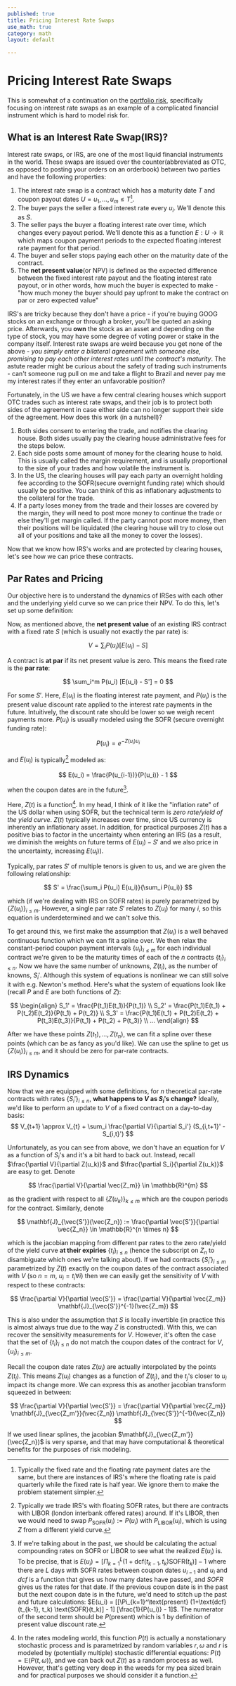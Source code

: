 ```yaml
---
published: true
title: Pricing Interest Rate Swaps
use_math: true
category: math
layout: default

---
```


# Pricing Interest Rate Swaps

This is somewhat of a continuation on the [portfolio risk](https://oneraynyday.github.io/math/2022/04/26/Portfolio-Risk-Pt2/), specifically focusing on interest rate swaps as an example of a complicated financial instrument which is hard to model risk for.

## What is an Interest Rate Swap(IRS)?

Interest rate swaps, or IRS, are one of the most liquid financial instruments in the world. These swaps are issued over the counter(abbreviated as OTC, as opposed to posting your orders on an orderbook) between two parties and have the following properties:

1.  The interest rate swap is a contract which has a maturity date $T$ and coupon payout dates $U = u_1,...,u_m \leq T$[^0].
2.  The buyer pays the seller a fixed interest rate every $u_i$. We'll denote this as $S$.
3.  The seller pays the buyer a floating interest rate over time, which changes every payout period. We'll denote this as a function $E: U \to \mathbb{R}$ which maps coupon payment periods to the expected floating interest rate payment for that period.
4.  The buyer and seller stops paying each other on the maturity date of the contract.
5.  The **net present value**(or NPV) is defined as the expected difference between the fixed interest rate payout and the floating interest rate payout, or in other words, how much the buyer is expected to make - "how much money the buyer should pay upfront to make the contract on par or zero expected value"

IRS's are tricky because they don't have a price - if you're buying GOOG stocks on an exchange or through a broker, you'll be quoted an asking price. Afterwards, you **own** the stock as an asset and depending on the type of stock, you may have some degree of voting power or stake in the company itself. Interest rate swaps are weird because you get none of the above - *you simply enter a bilateral agreement with someone else, promising to pay each other interest rates until the contract's maturity*. The astute reader might be curious about the safety of trading such instruments - can't someone rug pull on me and take a flight to Brazil and never pay me my interest rates if they enter an unfavorable position?

Fortunately, in the US we have a few central clearing houses which support OTC trades such as interest rate swaps, and their job is to protect both sides of the agreement in case either side can no longer support their side of the agreement. How does this work (in a nutshell)?

1. Both sides consent to entering the trade, and notifies the clearing house. Both sides usually pay the clearing house administrative fees for the steps below.
2. Each side posts some amount of money for the clearing house to hold. This is usually called the margin requirement, and is usually proportional to the size of your trades and how volatile the instrument is.
3. In the US, the clearing houses will pay each party an overnight holding fee according to the SOFR(secure overnight funding rate) which should usually be positive. You can think of this as inflationary adjustments to the collateral for the trade.
4. If a party loses money from the trade and their losses are covered by the margin, they will need to post more money to continue the trade or else they'll get margin called. If the party cannot post more money, then their positions will be liquidated (the clearing house will try to close out all of your positions and take all the money to cover the losses).

Now that we know how IRS's works and are protected by clearing houses, let's see how we can price these contracts.

## Par Rates and Pricing

Our objective here is to understand the dynamics of IRSes with each other and the underlying yield curve so we can price their NPV. To do this, let's set up some definition:

Now, as mentioned above, the **net present value** of an existing IRS contract with a fixed rate $S$ (which is usually not exactly the par rate) is:

$$
V = \sum_i P(u_i) [E(u_i) - S]
$$

A contract is **at par** if its net present value is zero. This means the fixed rate is the **par rate**:

$$
\sum_i^m P(u_i) [E(u_i) - S'] = 0
$$

For some $S'$. Here, $E(u_i)$ is the floating interest rate payment, and $P(u_i)$ is the present value discount rate applied to the interest rate payments in the future. Intuitively, the discount rate should be lower so we weigh recent payments more. $P(u_i)$ is usually modeled using the SOFR (secure overnight funding rate):

$$
P(u_i) = e^{-Z(u_i) u_i}
$$

and $E(u_i)$ is typically[^1] modeled as:

$$
E(u_i) = \frac{P(u_{i-1})}{P(u_i)} - 1
$$

when the coupon dates are in the future[^2].

Here, $Z(t)$ is a function[^3]. In my head, I think of it like the "inflation rate" of the US dollar when using SOFR, but the technical term is _zero rate/yield of the yield curve_. $Z(t)$ typically increases over time, since US currency is inherently an inflationary asset. In addition, for practical purposes $Z(t)$ has a positive bias to factor in the uncertainty when entering an IRS (as a result, we diminish the weights on future terms of $E(u_i) - S'$ and we also price in the uncertainty, increasing $E(u_i)$).

Typically, par rates $S'$ of multiple tenors is given to us, and we are given the following relationship:

$$
S' = \frac{\sum_i P(u_i) E(u_i)}{\sum_i P(u_i)}
$$

which (if we're dealing with IRS on SOFR rates) is purely parametrized by $\{Z(u_i)\}_{i\leq m}$. However, a single par rate $S'$ relates to $Z(u_i)$ for many $i$, so this equation is underdetermined and we can't solve this.

To get around this, we first make the assumption that $Z(u_i)$ is a well behaved continuous function which we can fit a spline over. We then relax the constant-period coupon payment intervals $\{u_i\}_{i \leq m}$ for each individual contract we're given to be the maturity times of each of the $n$ contracts $\{t_i\}_{i \leq n}$. Now we have the same number of unknowns, $Z(t_i)$, as the number of knowns, $S_i'$. Although this system of equations is nonlinear we can still solve it with e.g. Newton's method. Here's what the system of equations look like (recall $P$ and $E$ are both functions of $Z$):

$$
\begin{align}
S_1' = \frac{P(t_1)E(t_1)}{P(t_1)}  \\
S_2' = \frac{P(t_1)E(t_1) + P(t_2)E(t_2)}{P(t_1) + P(t_2)} \\
S_3' = \frac{P(t_1)E(t_1) + P(t_2)E(t_2) + P(t_3)E(t_3)}{P(t_1) + P(t_2) + P(t_3)} \\
...
\end{align}
$$

After we have these points $Z(t_1),...,Z(t_n)$, we can fit a spline over these points (which can be as fancy as you'd like). We can use the spline to get us $\{Z(u_i)\}_{i \leq m}$, and it should be zero for par-rate contracts.

## IRS Dynamics

Now that we are equipped with some definitions, for $n$ theoretical par-rate contracts with rates $\{S_i'\}_{i \leq n}$, **what happens to $V$ as $S_i'$s change?** Ideally, we'd like to perform an update to $V$ of a fixed contract on a day-to-day basis:
$$
V_{t+1} \approx V_{t} + \sum_i \frac{\partial V}{\partial S_i'} (S_{i,t+1}' - S_{i,t}')
$$

Unfortunately, as you can see from above, we don't have an equation for $V$ as a function of $S_i$'s and it's a bit hard to back out. Instead, recall $\frac{\partial V}{\partial Z(u_k)}$ and $\frac{\partial S_i}{\partial Z(u_k)}$ are easy to get. Denote 

$$
\frac{\partial V}{\partial \vec{Z_m}} \in \mathbb{R}^{m}
$$

as the gradient with respect to all $\{Z(u_k)\}_{k \leq m}$ which are the coupon periods for the contract. Similarly, denote

$$
\mathbf{J}_{\vec{S'}}(\vec{Z_n}) := \frac{\partial \vec{S'}}{\partial \vec{Z_n}} \in \mathbb{R}^{n \times n}
$$

which is the jacobian mapping from different par rates to the zero rate/yield of the yield curve **at their expiries** $\{t_i\}_{i \leq n}$ (hence the subscript on $Z_n$ to disambiguate which ones we're talking about). If we had contracts $\{S_i'\}_{i \leq m}$ parametrized by $Z(t)$ exactly on the coupon dates of the contract associated with $V$ (so $n = m$, $u_i = t_i \forall i$) then we can easily get the sensitivity of $V$ with respect to these contracts:

$$
\frac{\partial V}{\partial \vec{S'}} = \frac{\partial V}{\partial \vec{Z_m}} \mathbf{J}_{\vec{S'}}^{-1}(\vec{Z_m})
$$

This is also under the assumption that $S$ is locally invertible (in practice this is almost always true due to the way $Z$ is constructed). With this, we can recover the sensitivity measurements for $V$. However, it's often the case that the set of $\{t_i\}_{i \leq n}$ do not match the coupon dates of the contract for $V$, $\{u_i\}_{i \leq m}$.

Recall the coupon date rates $Z(u_i)$ are actually interpolated by the points $Z(t_j)$. This means $Z(u_i)$ changes as a function of $Z(t_j)$, and the $t_j$'s closer to $u_i$ impact its change more. We can express this as another jacobian transform squeezed in between:

$$
\frac{\partial V}{\partial \vec{S'}} = \frac{\partial V}{\partial \vec{Z_m}} \mathbf{J}_{\vec{Z_m'}}(\vec{Z_n}) \mathbf{J}_{\vec{S'}}^{-1}(\vec{Z_n})
$$

If we used linear splines, the jacobian $\mathbf{J}_{\vec{Z_m'}}(\vec{Z_n})$ is very sparse, and that may have computational & theoretical benefits for the purposes of risk modeling.

[^0]: Typically the fixed rate and the floating rate payment dates are the same, but there are instances of IRS's where the floating rate is paid quarterly while the fixed rate is half year. We ignore them to make the problem statement simpler.
[^1]: Typically we trade IRS's with floating SOFR rates, but there are contracts with LIBOR (london interbank offered rates) around. If it's LIBOR, then we would need to swap $P_{\text{SOFR}}(u_i) := P(u_i)$ with $P_{\text{LIBOR}}(u_i)$, which is using $Z$ from a different yield curve.
[^2]: If we're talking about in the past, we should be calculating the actual compounding rates on SOFR or LIBOR to see what the realized $E(u_i)$ is. To be precise, that is $E(u_i) = [\Pi_{k=1}^L (1+\text{dcf}(t_{k-1}, t_k) \text{SOFR}(t_k)] - 1$ where there are $L$ days with SOFR rates between coupon dates $u_{i-1}$ and $u_i$ and $dcf$ is a function that gives us how many dates have passed, and $SOFR$ gives us the rates for that date. If the previous coupon date is in the past but the next coupon date is in the future, we'd need to stitch up the past and future calculations: $E(u_i) = [[\Pi_{k=1}^\text{present} (1+\text{dcf}(t_{k-1}, t_k) \text{SOFR}(t_k)] - 1] [\frac{1}{P(u_i)} - 1]$. The numerator of the second term should be $P(\text{present})$ which is 1 by definition of present value discount rate.
[^3]: In the rates modeling world, this function $P(t)$ is actually a nonstationary stochastic process and is parametrized by random variables $r, \omega$ and $r$ is modeled by (potentially multiple) stochastic differential equations: $P(t) = \mathbb{E}(P(t, \omega))$, and we can back out $Z(t)$ as a random process as well. However, that's getting very deep in the weeds for my pea sized brain and for practical purposes we should consider it a function. 